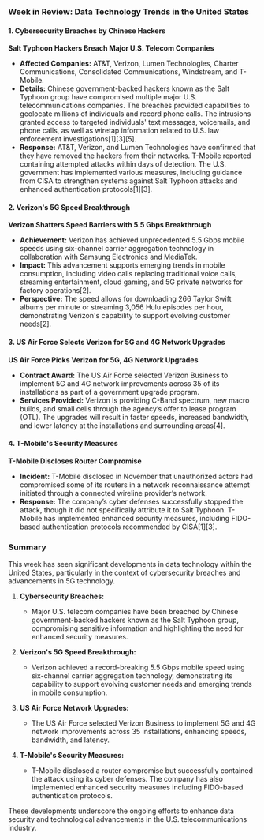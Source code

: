 ### Week in Review: Data Technology Trends in the United States

#### 1. **Cybersecurity Breaches by Chinese Hackers**

**Salt Typhoon Hackers Breach Major U.S. Telecom Companies**
- **Affected Companies:** AT&T, Verizon, Lumen Technologies, Charter Communications, Consolidated Communications, Windstream, and T-Mobile.
- **Details:** Chinese government-backed hackers known as the Salt Typhoon group have compromised multiple major U.S. telecommunications companies. The breaches provided capabilities to geolocate millions of individuals and record phone calls. The intrusions granted access to targeted individuals' text messages, voicemails, and phone calls, as well as wiretap information related to U.S. law enforcement investigations[1][3][5].
- **Response:** AT&T, Verizon, and Lumen Technologies have confirmed that they have removed the hackers from their networks. T-Mobile reported containing attempted attacks within days of detection. The U.S. government has implemented various measures, including guidance from CISA to strengthen systems against Salt Typhoon attacks and enhanced authentication protocols[1][3].

#### 2. **Verizon's 5G Speed Breakthrough**

**Verizon Shatters Speed Barriers with 5.5 Gbps Breakthrough**
- **Achievement:** Verizon has achieved unprecedented 5.5 Gbps mobile speeds using six-channel carrier aggregation technology in collaboration with Samsung Electronics and MediaTek.
- **Impact:** This advancement supports emerging trends in mobile consumption, including video calls replacing traditional voice calls, streaming entertainment, cloud gaming, and 5G private networks for factory operations[2].
- **Perspective:** The speed allows for downloading 266 Taylor Swift albums per minute or streaming 3,056 Hulu episodes per hour, demonstrating Verizon's capability to support evolving customer needs[2].

#### 3. **US Air Force Selects Verizon for 5G and 4G Network Upgrades**

**US Air Force Picks Verizon for 5G, 4G Network Upgrades**
- **Contract Award:** The US Air Force selected Verizon Business to implement 5G and 4G network improvements across 35 of its installations as part of a government upgrade program.
- **Services Provided:** Verizon is providing C-Band spectrum, new macro builds, and small cells through the agency’s offer to lease program (OTL). The upgrades will result in faster speeds, increased bandwidth, and lower latency at the installations and surrounding areas[4].

#### 4. **T-Mobile's Security Measures**

**T-Mobile Discloses Router Compromise**
- **Incident:** T-Mobile disclosed in November that unauthorized actors had compromised some of its routers in a network reconnaissance attempt initiated through a connected wireline provider’s network.
- **Response:** The company’s cyber defenses successfully stopped the attack, though it did not specifically attribute it to Salt Typhoon. T-Mobile has implemented enhanced security measures, including FIDO-based authentication protocols recommended by CISA[1][3].

### Summary

This week has seen significant developments in data technology within the United States, particularly in the context of cybersecurity breaches and advancements in 5G technology.

1. **Cybersecurity Breaches:**
   - Major U.S. telecom companies have been breached by Chinese government-backed hackers known as the Salt Typhoon group, compromising sensitive information and highlighting the need for enhanced security measures.

2. **Verizon's 5G Speed Breakthrough:**
   - Verizon achieved a record-breaking 5.5 Gbps mobile speed using six-channel carrier aggregation technology, demonstrating its capability to support evolving customer needs and emerging trends in mobile consumption.

3. **US Air Force Network Upgrades:**
   - The US Air Force selected Verizon Business to implement 5G and 4G network improvements across 35 installations, enhancing speeds, bandwidth, and latency.

4. **T-Mobile's Security Measures:**
   - T-Mobile disclosed a router compromise but successfully contained the attack using its cyber defenses. The company has also implemented enhanced security measures including FIDO-based authentication protocols.

These developments underscore the ongoing efforts to enhance data security and technological advancements in the U.S. telecommunications industry.